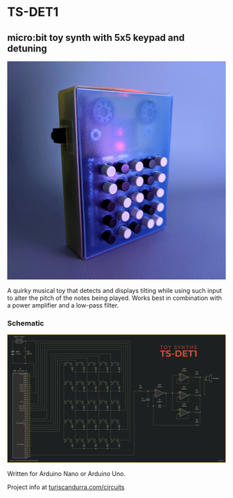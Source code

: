 # TS-DET1
## micro:bit toy synth with 5x5 keypad and detuning

![TS-DET1](images/TS-DET1.jpg)

A quirky musical toy that detects and displays tilting while using such input to alter the pitch of the notes being played.
Works best in combination with a power amplifier and a low-pass filter.


### Schematic
![TS-DET1 schematic](images/schematic-TS-DET1.png)


Written for Arduino Nano or Arduino Uno.

Project info at [turiscandurra.com/circuits](https://turiscandurra.com/circuits)